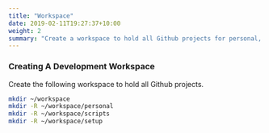 ```yaml
---
title: "Workspace"
date: 2019-02-11T19:27:37+10:00
weight: 2
summary: "Create a workspace to hold all Github projects for personal, work, and scripting."
---
```


### Creating A Development Workspace

Create the following workspace to hold all Github projects.

```bash
mkdir ~/workspace
mkdir -R ~/workspace/personal
mkdir -R ~/workspace/scripts
mkdir -R ~/workspace/setup
```
